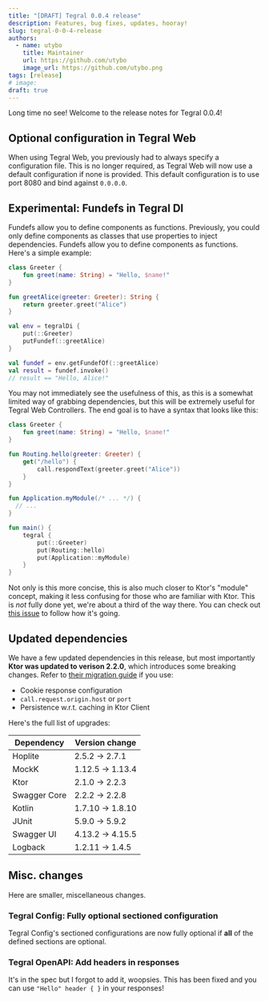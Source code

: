 ```yaml
---
title: "[DRAFT] Tegral 0.0.4 release"
description: Features, bug fixes, updates, hooray!
slug: tegral-0-0-4-release
authors:
  - name: utybo
    title: Maintainer
    url: https://github.com/utybo
    image_url: https://github.com/utybo.png
tags: [release]
# image: 
draft: true
---
```


Long time no see! Welcome to the release notes for Tegral 0.0.4!

<!-- truncate -->

## Optional configuration in Tegral Web

When using Tegral Web, you previously had to always specify a configuration file. This is no longer required, as Tegral Web will now use a default configuration if none is provided. This default configuration is to use port 8080 and bind against `0.0.0.0`.

## Experimental: Fundefs in Tegral DI

Fundefs allow you to define components as functions. Previously, you could only define components as classes that use properties to inject dependencies. Fundefs allow you to define components as functions. Here's a simple example:

```kotlin
class Greeter {
    fun greet(name: String) = "Hello, $name!"
}

fun greetAlice(greeter: Greeter): String {
    return greeter.greet("Alice")
}

val env = tegralDi {
    put(::Greeter)
    putFundef(::greetAlice)
}

val fundef = env.getFundefOf(::greetAlice)
val result = fundef.invoke()
// result == "Hello, Alice!"
```

You may not immediately see the usefulness of this, as this is a somewhat limited way of grabbing dependencies, but this will be extremely useful for Tegral Web Controllers. The end goal is to have a syntax that looks like this:

```kotlin
class Greeter {
    fun greet(name: String) = "Hello, $name!"
}

fun Routing.hello(greeter: Greeter) {
    get("/hello") {
        call.respondText(greeter.greet("Alice"))
    }
}

fun Application.myModule(/* ... */) {
  // ...
}

fun main() {
    tegral {
        put(::Greeter)
        put(Routing::hello)
        put(Application::myModule)
    }
}
```

Not only is this more concise, this is also much closer to Ktor's "module" concept, making it less confusing for those who are familiar with Ktor. This is *not* fully done yet, we're about a third of the way there. You can check out [this issue](https://github.com/utybo/Tegral/issues/65) to follow how it's going.

## Updated dependencies

We have a few updated dependencies in this release, but most importantly **Ktor was updated to verison 2.2.0**, which introduces some breaking changes. Refer to [their migration guide](https://ktor.io/docs/migrating-2-2.html) if you use:

- Cookie response configuration
- `call.request.origin.host` or `port`
- Persistence w.r.t. caching in Ktor Client

Here's the full list of upgrades:

| Dependency   | Version change   |
| ------------ | ---------------- |
| Hoplite      | 2.5.2 -> 2.7.1   |
| MockK        | 1.12.5 -> 1.13.4 |
| Ktor         | 2.1.0 -> 2.2.3   |
| Swagger Core | 2.2.2 -> 2.2.8   |
| Kotlin       | 1.7.10 -> 1.8.10 |
| JUnit        | 5.9.0 -> 5.9.2   |
| Swagger UI   | 4.13.2 -> 4.15.5 |
| Logback      | 1.2.11 -> 1.4.5  |

## Misc. changes

Here are smaller, miscellaneous changes.

### Tegral Config: Fully optional sectioned configuration

Tegral Config's sectioned configurations are now fully optional if **all** of the defined sections are optional.

### Tegral OpenAPI: Add headers in responses

It's in the spec but I forgot to add it, woopsies. This has been fixed and you can use `"Hello" header { }` in your responses!
